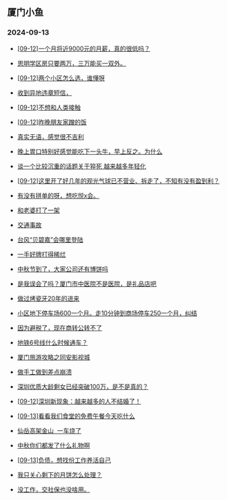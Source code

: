 ## 厦门小鱼 
### 2024-09-13

+ [[09-12]一个月将近9000元的月薪，真的很低吗？](http://bbs.xmfish.com/read-htm-tid-18242696.html)

+ [思明学区房只要两万，三万能买一双外。](http://bbs.xmfish.com/read-htm-tid-18242604.html)

+ [[09-12]两个小区怎么选，谁懂呀](http://bbs.xmfish.com/read-htm-tid-18242695.html)

+ [收到异地违章短信，](http://bbs.xmfish.com/read-htm-tid-18242727.html)

+ [[09-12]不想和人类接触](http://bbs.xmfish.com/read-htm-tid-18242618.html)

+ [[09-12]昨晚朋友家蹭的饭](http://bbs.xmfish.com/read-htm-tid-18242709.html)

+ [真实无语，感觉很不吉利](http://bbs.xmfish.com/read-htm-tid-18242806.html)

+ [晚上胃口特别好感觉能吃下一头牛，早上反之。为什么](http://bbs.xmfish.com/read-htm-tid-18242615.html)

+ [谈一个比较沉重的话题关于猝死 越来越多年轻化](http://bbs.xmfish.com/read-htm-tid-18242688.html)

+ [[09-12]这里开了好几年的观光气球已不营业、拆走了，不知有没有盈到利？](http://bbs.xmfish.com/read-htm-tid-18242744.html)

+ [有没有拼单的呀，想吃悦x会。](http://bbs.xmfish.com/read-htm-tid-18242690.html)

+ [和老婆打了一架](http://bbs.xmfish.com/read-htm-tid-18242934.html)

+ [交通事故](http://bbs.xmfish.com/read-htm-tid-18242748.html)

+ [台风“贝碧嘉”会哪里登陆](http://bbs.xmfish.com/read-htm-tid-18242735.html)

+ [一手好牌打得稀烂](http://bbs.xmfish.com/read-htm-tid-18242933.html)

+ [中秋节到了，大家公司还有博饼吗](http://bbs.xmfish.com/read-htm-tid-18242851.html)

+ [是我误会了吗？厦门市中医院不是医院，是礼品店吧](http://bbs.xmfish.com/read-htm-tid-18242731.html)

+ [做过烤瓷牙20年的进来](http://bbs.xmfish.com/read-htm-tid-18242778.html)

+ [小区地下停车场600一个月。走10分钟到商场停车250一个月，纠结](http://bbs.xmfish.com/read-htm-tid-18242972.html)

+ [因为避税了，现在商转公转不了](http://bbs.xmfish.com/read-htm-tid-18242963.html)

+ [地铁6号线什么时候通车？](http://bbs.xmfish.com/read-htm-tid-18242931.html)

+ [厦门旅游攻略之同安影视城](http://bbs.xmfish.com/read-htm-tid-18242874.html)

+ [做手工做到差点崩溃](http://bbs.xmfish.com/read-htm-tid-18242979.html)

+ [深圳优质大龄剩女已经突破100万，是不是真的？](http://bbs.xmfish.com/read-htm-tid-18242954.html)

+ [[09-12]深圳新现象：越来越多的人不结婚了！](http://bbs.xmfish.com/read-htm-tid-18243008.html)

+ [[09-13]看看我们食堂的免费午餐今天吃什么](http://bbs.xmfish.com/read-htm-tid-18243046.html)

+ [仙岳高架金山  一车烧了](http://bbs.xmfish.com/read-htm-tid-18243085.html)

+ [中秋你们都发了什么礼物啊](http://bbs.xmfish.com/read-htm-tid-18243105.html)

+ [[09-13]负债，想找份工作养活自己](http://bbs.xmfish.com/read-htm-tid-18243016.html)

+ [我只关心剩下的月饼怎么处理？](http://bbs.xmfish.com/read-htm-tid-18243107.html)

+ [没工作，交社保也没啥用。](http://bbs.xmfish.com/read-htm-tid-18243270.html)

